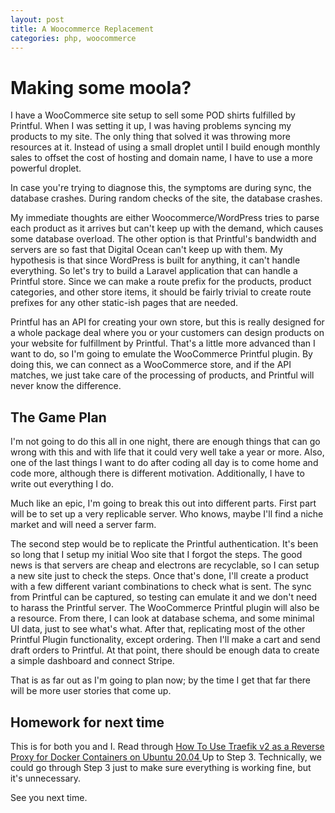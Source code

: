 ```yaml
---
layout: post
title: A Woocommerce Replacement
categories: php, woocommerce
---
```


# Making some moola?

I have a WooCommerce site setup to sell some POD shirts fulfilled by Printful.
When I was setting it up, I was having problems syncing my products to my site.
The only thing that solved it was throwing more resources at it. Instead of 
using a small droplet until I build enough monthly sales to offset the cost 
of hosting and domain name, I have to use a more powerful droplet.

In case you're trying to diagnose this, the symptoms are during sync, the 
database crashes. During random checks of the site, the database crashes.

My immediate thoughts are either Woocommerce/WordPress tries to parse each
product as it arrives but can't keep up with the demand, which causes some
database overload. The other option is that Printful's bandwidth and servers are
so fast that Digital Ocean can't keep up with them. My hypothesis is that since
WordPress is built for anything, it can't handle everything. So let's try to
build a Laravel application that can handle a Printful store. Since we can make
a route prefix for the products, product categories, and other store items, it
should be fairly trivial to create route prefixes for any other static-ish pages
that are needed.

Printful has an API for creating your own store, but this is really designed 
for a whole package deal where you or your customers can design products on 
your website for fulfillment by Printful. That's a little more advanced than 
I want to do, so I'm going to emulate the WooCommerce Printful plugin. By 
doing this, we can connect as a WooCommerce store, and if the API matches, 
we just take care of the processing of products, and Printful will never 
know the difference.

## The Game Plan
I'm not going to do this all in one night, there are enough things that can 
go wrong with this and with life that it could very well take a year or more.
Also, one of the last things I want to do after coding all day is to come 
home and code more, although there is different motivation. Additionally, I 
have to write out everything I do.

Much like an epic, I'm going to break this out into different parts. First 
part will be to set up a very replicable server. Who knows, maybe I'll find 
a niche market and will need a server farm.

The second step would be to replicate the Printful authentication. It's been 
so long that I setup my initial Woo site that I forgot the steps. The good 
news is that servers are cheap and electrons are recyclable, so I can setup 
a new site just to check the steps. Once that's done, I'll create a product 
with a few different variant combinations to check what is sent. The sync 
from Printful can be captured, so testing can emulate it and we don't need 
to harass the Printful server. The WooCommerce Printful plugin will also be 
a resource. From there, I can look at database schema, and some minimal UI 
data, just to see what's what. After that, replicating most of the other 
Printful Plugin functionality, except ordering. Then I'll make a cart and 
send draft orders to Printful. At that point, there should be enough data to 
create a simple dashboard and connect Stripe.

That is as far out as I'm going to plan now; by the time I get that far 
there will be more user stories that come up.

## Homework for next time

This is for both you and I. Read
through [How To Use Traefik v2 as a Reverse Proxy for Docker Containers on Ubuntu 20.04
](https://www.digitalocean.com/community/tutorials/how-to-use-traefik-v2-as-a-reverse-proxy-for-docker-containers-on-ubuntu-20-04)
Up to Step 3. Technically, we could go through Step 3 just to make sure 
everything is working fine, but it's unnecessary.

See you next time.
